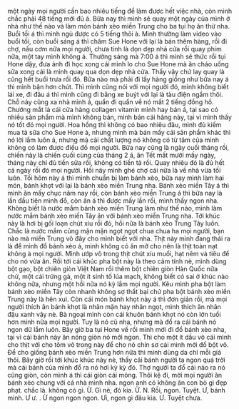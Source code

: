 một ngày mọi người cần bao nhiêu tiếng để làm được hết việc nhà, còn mình chắc phải 48 tiếng mới đủ á. Bữa nay thì mình sẽ quay một ngày của mình ở nhà như thế nào và làm món bánh xèo miền Trung cho ba tụi họ ăn thử nha. Buổi tối á thì mình ngủ được có 5 tiếng thôi à. Mình thường làm video vào buổi tối, còn buổi sáng á thì chăm Sue Hone với lại là bán thêm hàng, rồi đi chợ, nấu cơm nữa mọi người, chưa tính là dọn dẹp nhà cửa rồi quay phim nữa, một tay mình không á. Thường sáng mà 7:00 á thì mình sẽ thức rồi tụi Hone dậy, đưa ảnh đi học xong cái mình lo cho Sue Hone mà ăn cháo uống sữa xong cái là mình quay qua dọn dẹp nhà cửa. Thấy vậy chứ lay quay là cũng hết buổi trưa rồi đó. Bữa nào mà phải đi lấy hàng giống như bữa nay á thì mình bận hơn chút. Thì mình cũng nói với mọi người đó, mình không biết lái xe, đi đâu á thì mình cũng đi bằng xe buýt với lại là tàu điện ngầm thôi. Chỗ này cũng xa nhà mình á, quẩn đi quẩn về nó mất 2 tiếng đồng hồ. Chướng mắt là cái cửa hàng collagen vitamin mình hay bán á, tại sao có nhiều sản phẩm mà mình không bán, mình bán cái hãng này, tại vì mình thấy nó tốt đó mọi người. Hoa hồng thì không có bao nhiêu đâu, mình đủ kiếm mua tà sữa cho Sue Hone à, nhưng mình mà bán mấy cái sản phẩm khác thì nó lời lắm luôn á, nhưng mà cái chất lượng nó không có từ tâm của mình không có làm được điều đố mọi người. Bữa nay cũng là ngày cuối tháng rồi, chiến này là chiến cuối cùng của tháng 2 á, ăn Tết mất mười mấy ngày, tháng này chỉ đủ tiền sữa rồi, không có tiền tả rồi. Quay nhiêu đó là đủ hết cả ngày rồi đó mọi người. Hồi nãy mình ghé chợ cái nữa là về nhà vừa tối luôn. Tối hôm này á thì mình chuẩn bị làm bánh xèo, bữa nay mình làm hai món, bánh khọt với lại là bánh xèo miền Trung nha. Bánh xèo miền Tây á thì mình ăn mấy chục năm nay rồi, còn bánh xèo miền Trung á thì bữa nay là lần đầu tiên mình đổ, còn ăn á thì được mấy lần rồi, mình thấy ngon nha. Không biết là nước mắm bánh xèo miền Trung làm như thế nào, mình làm nước mắm bánh xèo miền Tây ăn với bánh xèo miền Trung nha. Tới khúc này là hơi bị gối loạn chút xíu rồi đó, hồi nữa là bánh xèo Trung Tây luôn. Chắc là nước mắm cũng mặn mặn ngọt ngọt chua chua ha mọi người, bạn nào mà miền Trung vô đây cho mình biết với nha. Thịt này mình đang thái ra là để mình đổ bánh xèo á, mình không có ăn mỡ cho nên là thịt toàn nạt không à mọi người. Mình ướp vô trong thịt chút xíu muối, hạt nêm và tiêu để cho nó vừa ăn. Rồi tới cái khúc pha bột này là theo cảm tính nè, mình dùng bột gạo, bột chiên giòn Việt Nam rồi thêm bột chiên giòn Hàn Quốc nữa chứ, một cái trứng gà, một ít sinh tố lúa mạch, không biết có sai ở khúc nào không nữa, nhưng một hồi nữa nó kỳ lắm mọi người. Kêu mình pha bột làm bánh xèo miền Tây còn nhanh không sợ thất bại chứ pha bột bánh xèo miền Trung này là hên xui. Còn cái món bánh khọt này á thì đơn giản rồi, mà mọi người thích ăn bánh khọt là nhân mặn hay nhân ngọt, mình thích ăn nhân đậu xanh vậy nè. Bà ngoại mình còn cái khuôn bánh khọt nó còn lớn tuổi hơn mình nữa mọi người. Tuy là nó cũ nha, nhưng mà đổ ra cái bánh nó ngon dữ lắm luôn. Bây giờ ba tụi Hone về rồi mình mới đi đổ bánh xèo nha, tại vì cái bánh này ăn nóng giòn nó mới ngon. Thì cho một ít dầu vô cái mình cho thịt với cho tôm vô trong này để cho nó chín sơ cái mình mới đổ bột vô. Để cho giống bánh xèo miền Trung hơn nữa thì mình dùng da chỉ mỗi giá thôi. Bây giờ rồi tới khúc khúc này nè, thấy cái bánh người ta ngon quá trời mà cái bánh của mình đổ ra nó hơi kỳ kỳ đó. Thợ người ta đổ cái nào ra nó cũng giòn, còn mình á thì cái giòn cái mỏng. Thôi kệ đi, mời mọi người ăn bánh xèo chung với cả nhà mình nha. ngon anh có không ăn con bò gì đẹp phạt. chắc là. không có gì. Ừ. Gì nè, đó kia. Ừ. N. Rồi, ngon. Tuyệt. Ư, bánh mình. Ư ư. . Ừ ngon ngon ngon. Ưi, ngon gì đâu kìa. Ư. Tuyệt chưa.